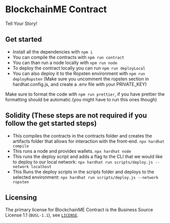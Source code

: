 # BlockchainME Contract

Tell Your Story!

## Get started

- Install all the dependencies with `npm i`
- You can compile the contracts with `npm run contract`
- You can than run a node locally with `npm run node`
- To deploy the contract locally you can run `npm run deployLocal`
- You can also deploy it to the Ropsten environment with `npm run deployRopsten` (Make sure you uncomment the ropsten section in hardhat.config.js, and create a .env file with your PRIVATE_KEY)

Make sure to format the code with `npm run prettier`, if you have prettier the formatting should be automatic.(you might have to run this ones though)

## Solidity (These steps are not required if you follow the get started steps)

- This compiles the contracts in the contracts folder and creates the artifacts folder that allows for interaction with the front-end. `npx hardhat compile`
- This runs a node and provides wallets. `npx hardhat node`
- This runs the deploy script and adds a flag to the CLI that we would like to deploy to our local network: `npx hardhat run scripts/deploy.js --network localhost`
- This Runs the deploy scripts in the scripts folder and deploys to the selected environment: `npx hardhat run scripts/deploy.js --network ropsten`

## Licensing

The primary license for BlockchainME Contract is the Business Source License 1.1 (`BUSL-1.1`), see [`LICENSE`](./LICENSE).

